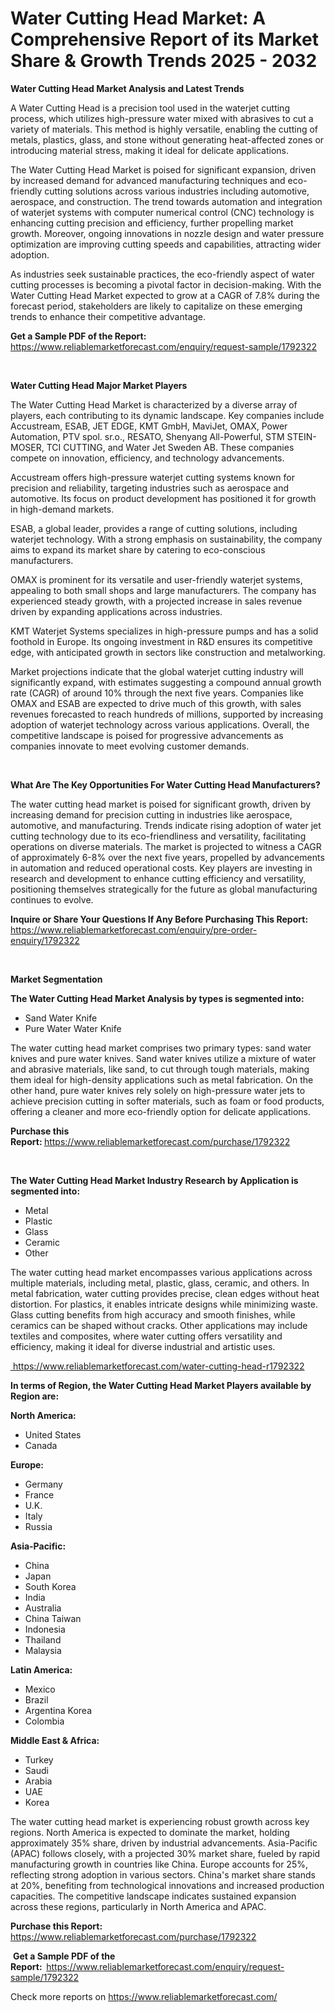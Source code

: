 <p><h1>Water Cutting Head Market: A Comprehensive Report of its Market Share & Growth Trends 2025 - 2032</h1></p><p><strong>Water Cutting Head Market Analysis and Latest Trends</strong></p>
<p><p>A Water Cutting Head is a precision tool used in the waterjet cutting process, which utilizes high-pressure water mixed with abrasives to cut a variety of materials. This method is highly versatile, enabling the cutting of metals, plastics, glass, and stone without generating heat-affected zones or introducing material stress, making it ideal for delicate applications.</p><p>The Water Cutting Head Market is poised for significant expansion, driven by increased demand for advanced manufacturing techniques and eco-friendly cutting solutions across various industries including automotive, aerospace, and construction. The trend towards automation and integration of waterjet systems with computer numerical control (CNC) technology is enhancing cutting precision and efficiency, further propelling market growth. Moreover, ongoing innovations in nozzle design and water pressure optimization are improving cutting speeds and capabilities, attracting wider adoption.</p><p>As industries seek sustainable practices, the eco-friendly aspect of water cutting processes is becoming a pivotal factor in decision-making. With the Water Cutting Head Market expected to grow at a CAGR of 7.8% during the forecast period, stakeholders are likely to capitalize on these emerging trends to enhance their competitive advantage.</p></p>
<p><strong>Get a Sample PDF of the Report:&nbsp;</strong> <a href="https://www.reliablemarketforecast.com/enquiry/request-sample/1792322?utm_campaign=2439&utm_medium=2&utm_source=Github&utm_content=ia&utm_term=10042025&utm_id=water-cutting-head">https://www.reliablemarketforecast.com/enquiry/request-sample/1792322</a></p>
<p>&nbsp;</p>
<p><strong>Water Cutting Head Major Market Players</strong></p>
<p><p>The Water Cutting Head Market is characterized by a diverse array of players, each contributing to its dynamic landscape. Key companies include Accustream, ESAB, JET EDGE, KMT GmbH, MaviJet, OMAX, Power Automation, PTV spol. sr.o., RESATO, Shenyang All-Powerful, STM STEIN-MOSER, TCI CUTTING, and Water Jet Sweden AB. These companies compete on innovation, efficiency, and technology advancements.</p><p>Accustream offers high-pressure waterjet cutting systems known for precision and reliability, targeting industries such as aerospace and automotive. Its focus on product development has positioned it for growth in high-demand markets.</p><p>ESAB, a global leader, provides a range of cutting solutions, including waterjet technology. With a strong emphasis on sustainability, the company aims to expand its market share by catering to eco-conscious manufacturers. </p><p>OMAX is prominent for its versatile and user-friendly waterjet systems, appealing to both small shops and large manufacturers. The company has experienced steady growth, with a projected increase in sales revenue driven by expanding applications across industries.</p><p>KMT Waterjet Systems specializes in high-pressure pumps and has a solid foothold in Europe. Its ongoing investment in R&D ensures its competitive edge, with anticipated growth in sectors like construction and metalworking.</p><p>Market projections indicate that the global waterjet cutting industry will significantly expand, with estimates suggesting a compound annual growth rate (CAGR) of around 10% through the next five years. Companies like OMAX and ESAB are expected to drive much of this growth, with sales revenues forecasted to reach hundreds of millions, supported by increasing adoption of waterjet technology across various applications. Overall, the competitive landscape is poised for progressive advancements as companies innovate to meet evolving customer demands.</p></p>
<p>&nbsp;</p>
<p><strong>What Are The Key Opportunities For Water Cutting Head Manufacturers?</strong></p>
<p><p>The water cutting head market is poised for significant growth, driven by increasing demand for precision cutting in industries like aerospace, automotive, and manufacturing. Trends indicate rising adoption of water jet cutting technology due to its eco-friendliness and versatility, facilitating operations on diverse materials. The market is projected to witness a CAGR of approximately 6-8% over the next five years, propelled by advancements in automation and reduced operational costs. Key players are investing in research and development to enhance cutting efficiency and versatility, positioning themselves strategically for the future as global manufacturing continues to evolve.</p></p>
<p><strong>Inquire or Share Your Questions If Any Before Purchasing This Report:</strong> <a href="https://www.reliablemarketforecast.com/enquiry/pre-order-enquiry/1792322?utm_campaign=2439&utm_medium=2&utm_source=Github&utm_content=ia&utm_term=10042025&utm_id=water-cutting-head">https://www.reliablemarketforecast.com/enquiry/pre-order-enquiry/1792322</a></p>
<p>&nbsp;</p>
<p><strong>Market Segmentation</strong></p>
<p><strong>The Water Cutting Head Market Analysis by types is segmented into:</strong></p>
<p><ul><li>Sand Water Knife</li><li>Pure Water Water Knife</li></ul></p>
<p><p>The water cutting head market comprises two primary types: sand water knives and pure water knives. Sand water knives utilize a mixture of water and abrasive materials, like sand, to cut through tough materials, making them ideal for high-density applications such as metal fabrication. On the other hand, pure water knives rely solely on high-pressure water jets to achieve precision cutting in softer materials, such as foam or food products, offering a cleaner and more eco-friendly option for delicate applications.</p></p>
<p><strong>Purchase this Report:&nbsp;</strong><a href="https://www.reliablemarketforecast.com/purchase/1792322?utm_campaign=2439&utm_medium=2&utm_source=Github&utm_content=ia&utm_term=10042025&utm_id=water-cutting-head">https://www.reliablemarketforecast.com/purchase/1792322</a></p>
<p>&nbsp;</p>
<p><strong>The Water Cutting Head Market Industry Research by Application is segmented into:</strong></p>
<p><ul><li>Metal</li><li>Plastic</li><li>Glass</li><li>Ceramic</li><li>Other</li></ul></p>
<p><p>The water cutting head market encompasses various applications across multiple materials, including metal, plastic, glass, ceramic, and others. In metal fabrication, water cutting provides precise, clean edges without heat distortion. For plastics, it enables intricate designs while minimizing waste. Glass cutting benefits from high accuracy and smooth finishes, while ceramics can be shaped without cracks. Other applications may include textiles and composites, where water cutting offers versatility and efficiency, making it ideal for diverse industrial and artistic uses.</p></p>
<p><a href="https://www.reliablemarketforecast.com/water-cutting-head-r1792322?utm_campaign=2439&utm_medium=2&utm_source=Github&utm_content=ia&utm_term=10042025&utm_id=water-cutting-head">&nbsp;https://www.reliablemarketforecast.com/water-cutting-head-r1792322</a></p>
<p><strong>In terms of Region, the Water Cutting Head Market Players available by Region are:</strong></p>
<p>
    <p> <strong> North America: </strong>
        <ul>
            <li>United States</li>
            <li>Canada</li>
        </ul>
        </p> 
    <p> <strong> Europe: </strong>
        <ul>
            <li>Germany</li>
            <li>France</li>
            <li>U.K.</li>
            <li>Italy</li>
            <li>Russia</li>
        </ul>
        </p> 
    <p> <strong> Asia-Pacific: </strong>
        <ul>
            <li>China</li>
            <li>Japan</li>
            <li>South Korea</li>
            <li>India</li>
            <li>Australia</li>
            <li>China Taiwan</li>
            <li>Indonesia</li>
            <li>Thailand</li>
            <li>Malaysia</li>
        </ul>
        </p> 
    <p> <strong> Latin America: </strong>
        <ul>
            <li>Mexico</li>
            <li>Brazil</li>
            <li>Argentina Korea</li>
            <li>Colombia</li>
        </ul>
        </p> 
    <p> <strong> Middle East & Africa: </strong>
        <ul>
            <li>Turkey</li>
            <li>Saudi</li>
            <li>Arabia</li>
            <li>UAE</li>
            <li>Korea</li>
        </ul>
    </p>
    </p>
<p><p>The water cutting head market is experiencing robust growth across key regions. North America is expected to dominate the market, holding approximately 35% share, driven by industrial advancements. Asia-Pacific (APAC) follows closely, with a projected 30% market share, fueled by rapid manufacturing growth in countries like China. Europe accounts for 25%, reflecting strong adoption in various sectors. China's market share stands at 20%, benefiting from technological innovations and increased production capacities. The competitive landscape indicates sustained expansion across these regions, particularly in North America and APAC.</p></p>
<p><strong>Purchase this Report: </strong><a href="https://www.reliablemarketforecast.com/purchase/1792322?utm_campaign=2439&utm_medium=2&utm_source=Github&utm_content=ia&utm_term=10042025&utm_id=water-cutting-head">https://www.reliablemarketforecast.com/purchase/1792322</a></p>
<p>&nbsp;<strong>Get a Sample PDF of the Report:&nbsp;&nbsp;</strong><a href="https://www.reliablemarketforecast.com/enquiry/request-sample/1792322?utm_campaign=2439&utm_medium=2&utm_source=Github&utm_content=ia&utm_term=10042025&utm_id=water-cutting-head">https://www.reliablemarketforecast.com/enquiry/request-sample/1792322</a></p>
<p><strong></strong></p>
<p>Check more reports on <a href="https://www.reliablemarketforecast.com/?utm_campaign=2439&utm_medium=2&utm_source=Github&utm_content=ia&utm_term=10042025&utm_id=water-cutting-head">https://www.reliablemarketforecast.com/</a></p>